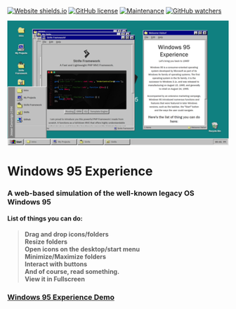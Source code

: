 [![Website shields.io](https://img.shields.io/website-up-down-green-red/http/shields.io.svg)](http://windows95experience.ml/)
[![GitHub license](https://img.shields.io/github/license/Naereen/StrapDown.js.svg)](https://github.com/strifejeyz/windows-95/blob/master/LICENSE)
[![Maintenance](https://img.shields.io/badge/Maintained%3F-no-green.svg)](https://GitHub.com/strifejeyz/windows-95/graphs/commit-activity)
[![GitHub watchers](https://img.shields.io/github/watchers/Naereen/StrapDown.js.svg?style=social&label=Watch&maxAge=2592000)](https://GitHub.com/strifejeyz/windows-95/watchers/)


![Strife Framework](assets/img/windows-95-preview.png)
# Windows 95 Experience
### A web-based simulation of the well-known legacy OS Windows 95  
#### List of things you can do:   

> **Drag and drop icons/folders**  
> **Resize folders**  
> **Open icons on the desktop/start menu**  
> **Minimize/Maximize folders**  
> **Interact with buttons**  
> **And of course, read something.**  
> **View it in Fullscreen**  

### <a href="https://strifejeyz.github.io/windows-95/">Windows 95 Experience Demo</a>  
